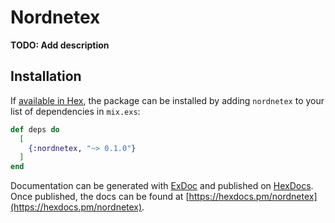 # Nordnetex

**TODO: Add description**

## Installation

If [available in Hex](https://hex.pm/docs/publish), the package can be installed
by adding `nordnetex` to your list of dependencies in `mix.exs`:

```elixir
def deps do
  [
    {:nordnetex, "~> 0.1.0"}
  ]
end
```

Documentation can be generated with [ExDoc](https://github.com/elixir-lang/ex_doc)
and published on [HexDocs](https://hexdocs.pm). Once published, the docs can
be found at [https://hexdocs.pm/nordnetex](https://hexdocs.pm/nordnetex).

